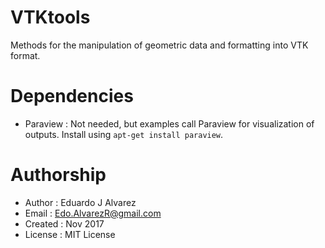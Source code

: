 # VTKtools
Methods for the manipulation of geometric data and formatting into VTK format.

# Dependencies
  * Paraview  : Not needed, but examples call Paraview for visualization of
                  outputs. Install using `apt-get install paraview`.

# Authorship
  * Author    : Eduardo J Alvarez
  * Email     : Edo.AlvarezR@gmail.com
  * Created   : Nov 2017
  * License   : MIT License
